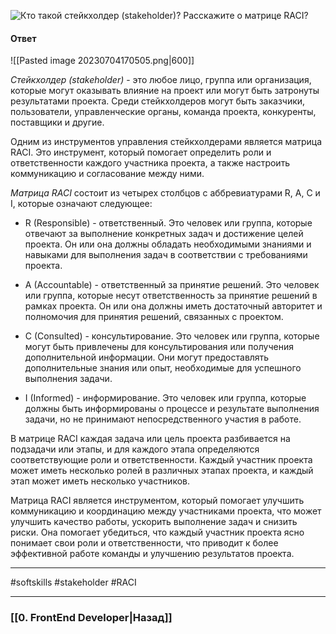 ![Кто такой стейкхолдер (stakeholder)? Расскажите о матрице RACI?](https://youtu.be/DZjIcc6KdjE?t=767)

#### Ответ

![[Pasted image 20230704170505.png|600]]

*Стейкхолдер (stakeholder)* - это любое лицо, группа или организация, которые могут оказывать влияние на проект или могут быть затронуты результатами проекта. Среди стейкхолдеров могут быть заказчики, пользователи, управленческие органы, команда проекта, конкуренты, поставщики и другие.

Одним из инструментов управления стейкхолдерами является матрица RACI. Это инструмент, который помогает определить роли и ответственности каждого участника проекта, а также настроить коммуникацию и согласование между ними.

*Матрица RACI* состоит из четырех столбцов с аббревиатурами R, A, C и I, которые означают следующее:

- R (Responsible) - ответственный. Это человек или группа, которые отвечают за выполнение конкретных задач и достижение целей проекта. Он или она должны обладать необходимыми знаниями и навыками для выполнения задач в соответствии с требованиями проекта.
    
- A (Accountable) - ответственный за принятие решений. Это человек или группа, которые несут ответственность за принятие решений в рамках проекта. Он или она должны иметь достаточный авторитет и полномочия для принятия решений, связанных с проектом.
    
- C (Consulted) - консультирование. Это человек или группа, которые могут быть привлечены для консультирования или получения дополнительной информации. Они могут предоставлять дополнительные знания или опыт, необходимые для успешного выполнения задачи.
    
- I (Informed) - информирование. Это человек или группа, которые должны быть информированы о процессе и результате выполнения задачи, но не принимают непосредственного участия в работе.
    

В матрице RACI каждая задача или цель проекта разбивается на подзадачи или этапы, и для каждого этапа определяются соответствующие роли и ответственности. Каждый участник проекта может иметь несколько ролей в различных этапах проекта, и каждый этап может иметь несколько участников.

Матрица RACI является инструментом, который помогает улучшить коммуникацию и координацию между участниками проекта, что может улучшить качество работы, ускорить выполнение задач и снизить риски. Она помогает убедиться, что каждый участник проекта ясно понимает свои роли и ответственности, что приводит к более эффективной работе команды и улучшению результатов проекта.

___
#softskills #stakeholder #RACI

___

### [[0. FrontEnd Developer|Назад]]
